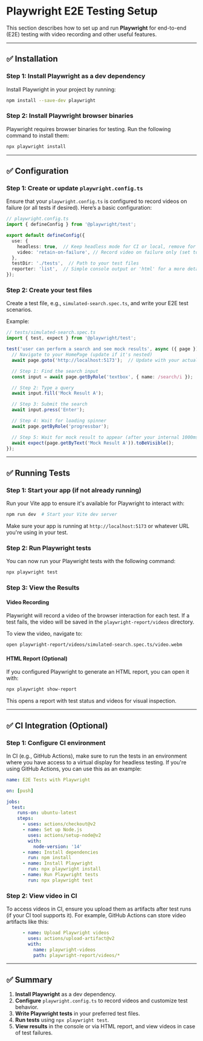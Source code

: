 # Playwright E2E Testing Setup

This section describes how to set up and run **Playwright** for end-to-end (E2E) testing with video recording and other useful features.

---

## ✅ **Installation**

### Step 1: Install Playwright as a dev dependency

Install Playwright in your project by running:

```bash
npm install --save-dev playwright
```

### Step 2: Install Playwright browser binaries

Playwright requires browser binaries for testing. Run the following command to install them:

```bash
npx playwright install
```

---

## ✅ **Configuration**

### Step 1: Create or update `playwright.config.ts`

Ensure that your `playwright.config.ts` is configured to record videos on failure (or all tests if desired). Here’s a basic configuration:

```ts
// playwright.config.ts
import { defineConfig } from '@playwright/test';

export default defineConfig({
  use: {
    headless: true,  // Keep headless mode for CI or local, remove for visual testing
    video: 'retain-on-failure', // Record video on failure only (set to 'on' to record always)
  },
  testDir: './tests',  // Path to your test files
  reporter: 'list',  // Simple console output or 'html' for a more detailed report
});
```

### Step 2: Create your test files

Create a test file, e.g., `simulated-search.spec.ts`, and write your E2E test scenarios.

Example:

```ts
// tests/simulated-search.spec.ts
import { test, expect } from '@playwright/test';

test('user can perform a search and see mock results', async ({ page }) => {
  // Navigate to your HomePage (update if it's nested)
  await page.goto('http://localhost:5173');  // Update with your actual dev URL

  // Step 1: Find the search input
  const input = await page.getByRole('textbox', { name: /search/i });

  // Step 2: Type a query
  await input.fill('Mock Result A');

  // Step 3: Submit the search
  await input.press('Enter');

  // Step 4: Wait for loading spinner
  await page.getByRole('progressbar');

  // Step 5: Wait for mock result to appear (after your internal 1000ms delay)
  await expect(page.getByText('Mock Result A')).toBeVisible();
});
```

---

## ✅ **Running Tests**

### Step 1: Start your app (if not already running)

Run your Vite app to ensure it's available for Playwright to interact with:

```bash
npm run dev  # Start your Vite dev server
```

Make sure your app is running at `http://localhost:5173` or whatever URL you're using in your test.

### Step 2: Run Playwright tests

You can now run your Playwright tests with the following command:

```bash
npx playwright test
```

### Step 3: View the Results

#### Video Recording
Playwright will record a video of the browser interaction for each test. If a test fails, the video will be saved in the `playwright-report/videos` directory.

To view the video, navigate to:

```bash
open playwright-report/videos/simulated-search.spec.ts/video.webm
```

#### HTML Report (Optional)
If you configured Playwright to generate an HTML report, you can open it with:

```bash
npx playwright show-report
```

This opens a report with test status and videos for visual inspection.

---

## ✅ **CI Integration (Optional)**

### Step 1: Configure CI environment

In CI (e.g., GitHub Actions), make sure to run the tests in an environment where you have access to a virtual display for headless testing. If you're using GitHub Actions, you can use this as an example:

```yaml
name: E2E Tests with Playwright

on: [push]

jobs:
  test:
    runs-on: ubuntu-latest
    steps:
      - uses: actions/checkout@v2
      - name: Set up Node.js
        uses: actions/setup-node@v2
        with:
          node-version: '14'
      - name: Install dependencies
        run: npm install
      - name: Install Playwright
        run: npx playwright install
      - name: Run Playwright tests
        run: npx playwright test
```

### Step 2: View video in CI

To access videos in CI, ensure you upload them as artifacts after test runs (if your CI tool supports it). For example, GitHub Actions can store video artifacts like this:

```yaml
      - name: Upload Playwright videos
        uses: actions/upload-artifact@v2
        with:
          name: playwright-videos
          path: playwright-report/videos/*
```

---

## ✅ **Summary**

1. **Install Playwright** as a dev dependency.
2. **Configure** `playwright.config.ts` to record videos and customize test behavior.
3. **Write Playwright tests** in your preferred test files.
4. **Run tests** using `npx playwright test`.
5. **View results** in the console or via HTML report, and view videos in case of test failures.
